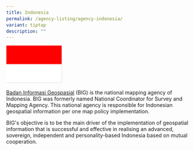 ```yaml
---
title: Indonesia
permalink: /agency-listing/agency-indonesia/
variant: tiptap
description: ""
---
```

<p></p><div class="isomer-image-wrapper"><img style="width: 30%;" height="auto" width="100%" alt="Indonesian Flag 2" src="/images/Indonesia_Flag_2.png"></div><p><a href="https://www.big.go.id/" rel="noopener noreferrer nofollow" target="_blank">Badan Informasi Geospasial</a> (BIG) is the national mapping agency of Indonesia. BIG was formerly named National Coordinator for Survey and Mapping Agency. This national agency is responsible for Indonesian geospatial information per one map policy implementation.</p><p>BIG's objective is to be the main driver of the implementation of geospatial information that is successful and effective in realising an advanced, sovereign, independent and personality-based Indonesia based on mutual cooperation.</p><p></p>